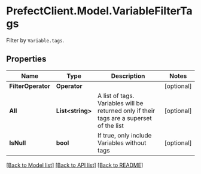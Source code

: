 # PrefectClient.Model.VariableFilterTags
Filter by `Variable.tags`.

## Properties

Name | Type | Description | Notes
------------ | ------------- | ------------- | -------------
**FilterOperator** | **Operator** |  | [optional] 
**All** | **List&lt;string&gt;** | A list of tags. Variables will be returned only if their tags are a superset of the list | [optional] 
**IsNull** | **bool** | If true, only include Variables without tags | [optional] 

[[Back to Model list]](../README.md#documentation-for-models) [[Back to API list]](../README.md#documentation-for-api-endpoints) [[Back to README]](../README.md)

